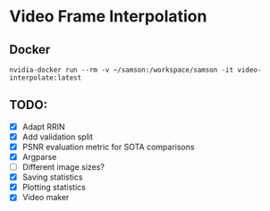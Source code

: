 # Video Frame Interpolation

## Docker
`nvidia-docker run --rm -v ~/samson:/workspace/samson -it video-interpolate:latest`

## TODO:
- [X] Adapt RRIN
- [X] Add validation split
- [X] PSNR evaluation metric for SOTA comparisons
- [X] Argparse
- [ ] Different image sizes?
- [X] Saving statistics
- [X] Plotting statistics
- [X] Video maker